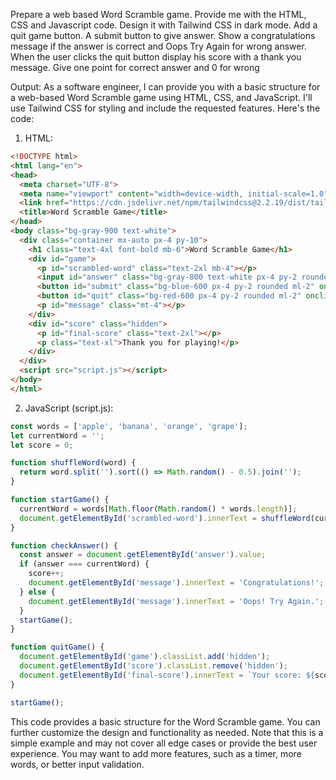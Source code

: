 Prepare a web based Word Scramble game.  Provide me with the HTML, CSS and Javascript code. Design it with Tailwind CSS in dark mode. Add a quit game button. A submit button to give answer. Show a congratulations message if the answer is correct and Oops Try Again for wrong answer. When the user clicks the quit button display his score with a thank you message. Give one point for correct answer and 0 for wrong

Output:
As a software engineer, I can provide you with a basic structure for a web-based Word Scramble game using HTML, CSS, and JavaScript. I'll use Tailwind CSS for styling and include the requested features. Here's the code:

1. HTML:
```html
<!DOCTYPE html>
<html lang="en">
<head>
  <meta charset="UTF-8">
  <meta name="viewport" content="width=device-width, initial-scale=1.0">
  <link href="https://cdn.jsdelivr.net/npm/tailwindcss@2.2.19/dist/tailwind.min.css" rel="stylesheet">
  <title>Word Scramble Game</title>
</head>
<body class="bg-gray-900 text-white">
  <div class="container mx-auto px-4 py-10">
    <h1 class="text-4xl font-bold mb-6">Word Scramble Game</h1>
    <div id="game">
      <p id="scrambled-word" class="text-2xl mb-4"></p>
      <input id="answer" class="bg-gray-800 text-white px-4 py-2 rounded" type="text" placeholder="Your answer">
      <button id="submit" class="bg-blue-600 px-4 py-2 rounded ml-2" onclick="checkAnswer()">Submit</button>
      <button id="quit" class="bg-red-600 px-4 py-2 rounded ml-2" onclick="quitGame()">Quit</button>
      <p id="message" class="mt-4"></p>
    </div>
    <div id="score" class="hidden">
      <p id="final-score" class="text-2xl"></p>
      <p class="text-xl">Thank you for playing!</p>
    </div>
  </div>
  <script src="script.js"></script>
</body>
</html>
```

2. JavaScript (script.js):
```javascript
const words = ['apple', 'banana', 'orange', 'grape'];
let currentWord = '';
let score = 0;

function shuffleWord(word) {
  return word.split('').sort(() => Math.random() - 0.5).join('');
}

function startGame() {
  currentWord = words[Math.floor(Math.random() * words.length)];
  document.getElementById('scrambled-word').innerText = shuffleWord(currentWord);
}

function checkAnswer() {
  const answer = document.getElementById('answer').value;
  if (answer === currentWord) {
    score++;
    document.getElementById('message').innerText = 'Congratulations!';
  } else {
    document.getElementById('message').innerText = 'Oops! Try Again.';
  }
  startGame();
}

function quitGame() {
  document.getElementById('game').classList.add('hidden');
  document.getElementById('score').classList.remove('hidden');
  document.getElementById('final-score').innerText = `Your score: ${score}`;
}

startGame();
```

This code provides a basic structure for the Word Scramble game. You can further customize the design and functionality as needed. Note that this is a simple example and may not cover all edge cases or provide the best user experience. You may want to add more features, such as a timer, more words, or better input validation.


































